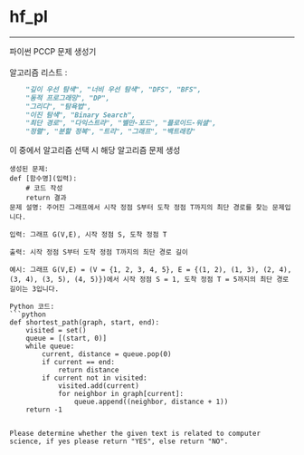 # hf_pl

---

파이썬 PCCP 문제 생성기 
<br>
<br>
알고리즘 리스트 : 
```markdown
    "깊이 우선 탐색", "너비 우선 탐색", "DFS", "BFS",
    "동적 프로그래밍", "DP",
    "그리디", "탐욕법",
    "이진 탐색", "Binary Search",
    "최단 경로", "다익스트라", "벨만-포드", "플로이드-워셜",
    "정렬", "분할 정복", "트리", "그래프", "백트래킹"
```

이 중에서 알고리즘 선택 시 해당 알고리즘 문제 생성

```
생성된 문제:
def [함수명](입력):
    # 코드 작성
    return 결과
문제 설명: 주어진 그래프에서 시작 정점 S부터 도착 정점 T까지의 최단 경로를 찾는 문제입니다.

입력: 그래프 G(V,E), 시작 정점 S, 도착 정점 T

출력: 시작 정점 S부터 도착 정점 T까지의 최단 경로 길이

예시: 그래프 G(V,E) = (V = {1, 2, 3, 4, 5}, E = {(1, 2), (1, 3), (2, 4), (3, 4), (3, 5), (4, 5)})에서 시작 정점 S = 1, 도착 정점 T = 5까지의 최단 경로 길이는 3입니다.

Python 코드:
```python
def shortest_path(graph, start, end):
    visited = set()
    queue = [(start, 0)]
    while queue:
        current, distance = queue.pop(0)
        if current == end:
            return distance
        if current not in visited:
            visited.add(current)
            for neighbor in graph[current]:
                queue.append((neighbor, distance + 1))
    return -1
```
```

Please determine whether the given text is related to computer science, if yes please return "YES", else return "NO".
```